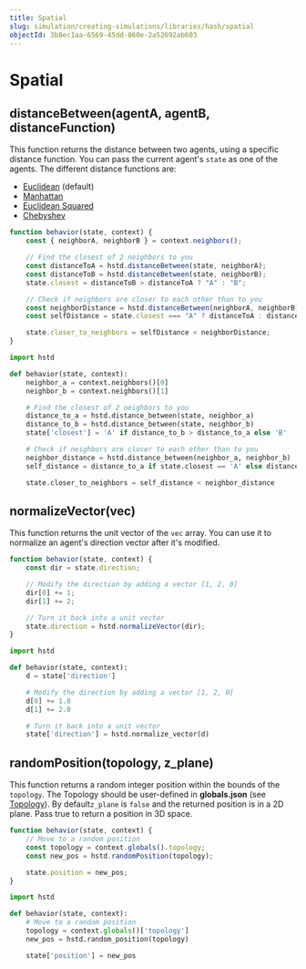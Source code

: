 ```yaml
---
title: Spatial
slug: simulation/creating-simulations/libraries/hash/spatial
objectId: 3b8ec1aa-6569-45dd-860e-2a52692ab603
---
```


# Spatial

## distanceBetween(agentA, agentB, distanceFunction)

This function returns the distance between two agents, using a specific distance function. You can pass the current agent's `state` as one of the agents. The different distance functions are:

* [Euclidean](https://en.wikipedia.org/wiki/Euclidean_distance) (default)
* [Manhattan](https://en.wikipedia.org/wiki/Taxicab_geometry)
* [Euclidean Squared](https://en.wikipedia.org/wiki/Euclidean_distance#Squared_Euclidean_distance)
* [Chebyshev](https://en.wikipedia.org/wiki/Chebyshev_distance)

<Tabs>
<Tab title="JavaScript">

```javascript
function behavior(state, context) {
    const { neighborA, neighborB } = context.neighbors();

    // Find the closest of 2 neighbors to you
    const distanceToA = hstd.distanceBetween(state, neighborA);
    const distanceToB = hstd.distanceBetween(state, neighborB);
    state.closest = distanceToB > distanceToA ? "A" : "B";

    // Check if neighbors are closer to each other than to you
    const neighborDistance = hstd.distanceBetween(neighborA, neighborB);
    const selfDistance = state.closest === "A" ? distanceToA : distanceToB;

    state.closer_to_neighbors = selfDistance < neighborDistance;
}
```

</Tab>
<Tab title="Python">

```python
import hstd

def behavior(state, context):
    neighbor_a = context.neighbors()[0]
    neighbor_b = context.neighbors()[1]

    # Find the closest of 2 neighbors to you
    distance_to_a = hstd.distance_between(state, neighbor_a)
    distance_to_b = hstd.distance_between(state, neighbor_b)
    state['closest'] = 'A' if distance_to_b > distance_to_a else 'B'

    # Check if neighbors are closer to each other than to you
    neighbor_distance = hstd.distance_between(neighbor_a, neighbor_b)
    self_distance = distance_to_a if state.closest == 'A' else distance_to_b

    state.closer_to_neighbors = self_distance < neighbor_distance
```

</Tab>
</Tabs>

## normalizeVector(vec)

This function returns the unit vector of the `vec` array. You can use it to normalize an agent's direction vector after it's modified.

<Tabs>
<Tab title="JavaScript">

```javascript
function behavior(state, context) {
    const dir = state.direction;

    // Modify the direction by adding a vector [1, 2, 0]
    dir[0] += 1;
    dir[1] += 2;

    // Turn it back into a unit vector
    state.direction = hstd.normalizeVector(dir);
}
```

</Tab>
<Tab title="Python">

```python
import hstd

def behavior(state, context):
    d = state['direction']

    # Modify the direction by adding a vector [1, 2, 0]
    d[0] += 1.0
    d[1] += 2.0

    # Turn it back into a unit vector
    state['direction'] = hstd.normalize_vector(d)
```

</Tab>
</Tabs>

## randomPosition(topology, z_plane)

This function returns a random integer position within the bounds of the `topology`. The Topology should be user-defined in **globals.json** \(see [Topology](/docs/simulation/creating-simulations/configuration/topology/)\). By default`z_plane` is `false` and the returned position is in a 2D plane. Pass true to return a position in 3D space.

<Tabs>
<Tab title="JavaScript">

```javascript
function behavior(state, context) {
    // Move to a random position
    const topology = context.globals().topology;
    const new_pos = hstd.randomPosition(topology);

    state.position = new_pos;
}
```

</Tab>
<Tab title="Python">

```python
import hstd

def behavior(state, context):
    # Move to a random position
    topology = context.globals()['topology']
    new_pos = hstd.random_position(topology)

    state['position'] = new_pos
```

</Tab>
</Tabs>
